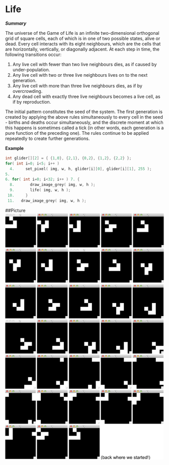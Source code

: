 # Life

***Summary***

The universe of the Game of Life is an infinite two-dimensional orthogonal grid of square cells, each of which is in one of two possible states, alive or dead. Every cell interacts with its eight neighbours, which are the cells that are horizontally, vertically, or diagonally adjacent. At each step in time, the following transitions occur:

1. Any live cell with fewer than two live neighbours dies, as if caused by under-population.
2. Any live cell with two or three live neighbours lives on to the next generation.
3. Any live cell with more than three live neighbours dies, as if by overcrowding.
4. Any dead cell with exactly three live neighbours becomes a live cell, as if by reproduction.

The initial pattern constitutes the seed of the system. The first generation is created by applying the above rules simultaneously to every cell in the seed - births and deaths occur simultaneously, and the discrete moment at which this happens is sometimes called a tick (in other words, each generation is a pure function of the preceding one). The rules continue to be applied repeatedly to create further generations.

**Example**

```C
int glider[][2] = { {1,0}, {2,1}, {0,2}, {1,2}, {2,2} };
for( int i=0; i<5; i++ )
  4.     set_pixel( img, w, h, glider[i][0], glider[i][1], 255 );
5.
6. for( int i=0; i<32; i++ ) 7. {
  8.       draw_image_grey( img, w, h );
  9.       life( img, w, h );
 10.     }
 11.   draw_image_grey( img, w, h ); 
```

##Picture
![](https://github.com/OkeyDokeyYooo/life/blob/master/1.png)
![](https://github.com/OkeyDokeyYooo/life/blob/master/2.png)
